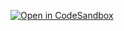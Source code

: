 [![Open in CodeSandbox](https://img.shields.io/badge/Open%20in-CodeSandbox-blue?style=flat-square&logo=codesandbox)](hhttps://githubbox.com/mrinalb9/netflix.clone)